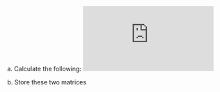 a. Calculate the following:
    ![first equation](http://latex.codecogs.com/gif.latex?%5Cfrac%7B2%7D%7B7%7D*%5Cleft%20%28%20%5Cbegin%7Bbmatrix%7D%201%20%26%202%5C%5C%202%20%26%204%5C%5C%207%20%26%206%20%5Cend%7Bbmatrix%7D%20-%20%5Cbegin%7Bbmatrix%7D%2010%20%26%2020%20%5C%5C%2030%20%26%2040%5C%5C%2050%20%26%2060%20%5Cend%7Bbmatrix%7D%5Cright%20%29)
    
b. Store these two matrices   
